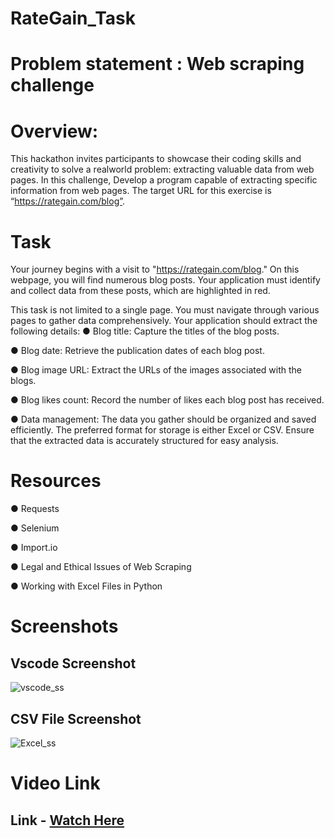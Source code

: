 # RateGain_Task

# Problem statement : Web scraping challenge

# Overview:

This hackathon invites participants to showcase their coding skills and creativity to solve a realworld problem: extracting valuable data from web pages.
In this challenge, Develop a program capable of extracting specific information from web pages.
The target URL for this exercise is “https://rategain.com/blog”.

# Task

Your journey begins with a visit to "https://rategain.com/blog." On this webpage, you will find
numerous blog posts. Your application must identify and collect data from these posts, which
are highlighted in red.

This task is not limited to a single page. You must navigate through various pages to gather
data comprehensively. Your application should extract the following details:
● Blog title: Capture the titles of the blog posts.

● Blog date: Retrieve the publication dates of each blog post.

● Blog image URL: Extract the URLs of the images associated with the blogs.

● Blog likes count: Record the number of likes each blog post has received.

● Data management: The data you gather should be organized and saved efficiently. The
preferred format for storage is either Excel or CSV. Ensure that the extracted data is
accurately structured for easy analysis.

# Resources

● Requests

● Selenium

● Import.io

● Legal and Ethical Issues of Web Scraping

● Working with Excel Files in Python

# Screenshots 

## Vscode Screenshot 

![vscode_ss](https://github.com/Akash-moon/RateGain_Task/assets/83701120/fca0aa57-d67c-4c1c-a619-cdebfa9fcaec)


## CSV File Screenshot

![Excel_ss](https://github.com/Akash-moon/RateGain_Task/assets/83701120/f959f018-26b3-4b81-957e-4289b90e9a3f)

# Video Link 

## Link - [Watch Here](https://d8it4huxumps7.cloudfront.net/uploads/submissions/files/595940/656032bdc026b_web_py_wwbscrappython_visual_studio_code_2023_11_24_10_33_31_1.mp4)

